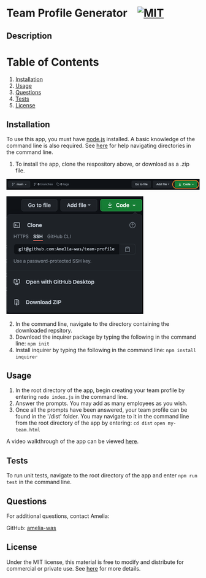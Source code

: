 # Team Profile Generator &nbsp;&nbsp;&nbsp;[![MIT](https://img.shields.io/badge/license-MIT-yellow?style=for-the-badge)](https://shields.io/)

## Description

# Table of Contents
1. [Installation](#installation)
2. [Usage](#usage)
3. [Questions](#questions)
4. [Tests](#tests)
5. [License](#license)


## Installation
To use this app, you must have [node.js](https://nodejs.org/en/) installed. A basic knowledge of the command line is also required. See [here](https://datacarpentry.org/shell-genomics/02-the-filesystem/index.html) for help navigating directories in the command line.

1. To install the app, clone the respository above, or download as a .zip file.

![Image of download button](./assets/images/installation-1.png)

![Download options](./assets/images/installation-2.png)

2. In the command line, navigate to the directory containing the downloaded repsitory.
3. Download the inquirer package by typing the following in the command line:
`npm init`
4. Install inquirer by typing the following in the command line:
`npm install inquirer`

## Usage
1. In the root directory of the app, begin creating your team profile by entering `node index.js` in the command line.
2. Answer the prompts. You may add as many employees as you wish.
3. Once all the prompts have been answered, your team profile can be found in the '/dist' folder. You may navigate to it in the command line from the root directory of the app by entering:
`cd dist` 
`open my-team.html`

A video walkthrough of the app can be viewed [here](https://drive.google.com/file/d/1m37EWMxdWuJBLAVo5Sxwwz6Bf7nSjI_f/view?usp=sharing).

## Tests
To run unit tests, navigate to the root directory of the app and enter `npm run test` in the command line.

## Questions
For additional questions, contact Amelia:

GitHub: [amelia-was](https://github.com/amelia-was)

## License
Under the MIT license, this material is free to modify and distribute for commercial or private use. See [here](https://opensource.org/licenses/MIT) for more details.
